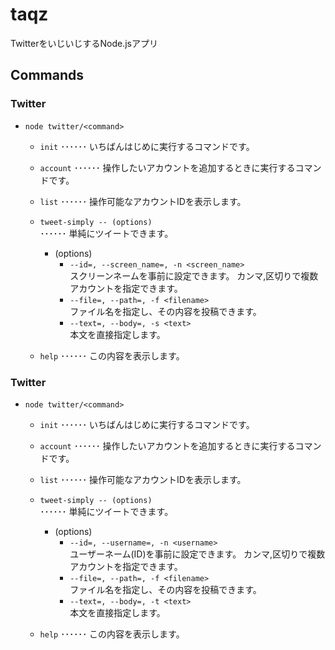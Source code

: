 # taqz
TwitterをいじいじするNode.jsアプリ

## Commands

### Twitter

- `node twitter/<command>`
  * `init`      ･･････ いちばんはじめに実行するコマンドです。
  * `account`   ･･････ 操作したいアカウントを追加するときに実行するコマンドです。
  * `list`      ･･････ 操作可能なアカウントIDを表示します。
  * `tweet-simply -- (options)`  
            ･･････ 単純にツイートできます。
    * (options)
      *  `--id=, --screen_name=, -n <screen_name>`  
            スクリーンネームを事前に設定できます。
            カンマ,区切りで複数アカウントを指定できます。
      *  `--file=, --path=, -f <filename>`  
            ファイル名を指定し、その内容を投稿できます。
      *  `--text=, --body=, -s <text>`  
            本文を直接指定します。

  * `help`      ･･････ この内容を表示します。


### Twitter

- `node twitter/<command>`
  * `init`      ･･････ いちばんはじめに実行するコマンドです。
  * `account`   ･･････ 操作したいアカウントを追加するときに実行するコマンドです。
  * `list`      ･･････ 操作可能なアカウントIDを表示します。
  * `tweet-simply -- (options)`  
            ･･････ 単純にツイートできます。
    * (options)
      *  `--id=, --username=, -n <username>`  
            ユーザーネーム(ID)を事前に設定できます。
            カンマ,区切りで複数アカウントを指定できます。
      *  `--file=, --path=, -f <filename>`  
            ファイル名を指定し、その内容を投稿できます。
      *  `--text=, --body=, -t <text>`  
            本文を直接指定します。

  * `help`      ･･････ この内容を表示します。